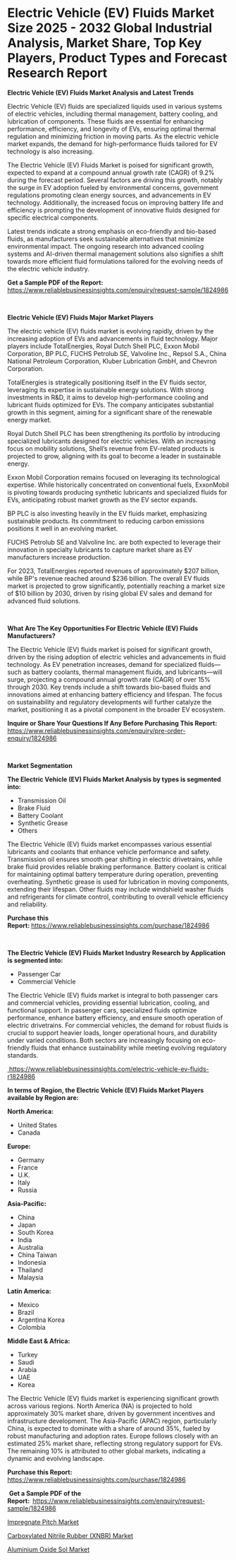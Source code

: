 <p><h1>Electric Vehicle (EV) Fluids Market Size 2025 - 2032 Global Industrial Analysis, Market Share, Top Key Players, Product Types and Forecast Research Report</h1></p><p><strong>Electric Vehicle (EV) Fluids Market Analysis and Latest Trends</strong></p>
<p><p>Electric Vehicle (EV) fluids are specialized liquids used in various systems of electric vehicles, including thermal management, battery cooling, and lubrication of components. These fluids are essential for enhancing performance, efficiency, and longevity of EVs, ensuring optimal thermal regulation and minimizing friction in moving parts. As the electric vehicle market expands, the demand for high-performance fluids tailored for EV technology is also increasing.</p><p>The Electric Vehicle (EV) Fluids Market is poised for significant growth, expected to expand at a compound annual growth rate (CAGR) of 9.2% during the forecast period. Several factors are driving this growth, notably the surge in EV adoption fueled by environmental concerns, government regulations promoting clean energy sources, and advancements in EV technology. Additionally, the increased focus on improving battery life and efficiency is prompting the development of innovative fluids designed for specific electrical components.</p><p>Latest trends indicate a strong emphasis on eco-friendly and bio-based fluids, as manufacturers seek sustainable alternatives that minimize environmental impact. The ongoing research into advanced cooling systems and AI-driven thermal management solutions also signifies a shift towards more efficient fluid formulations tailored for the evolving needs of the electric vehicle industry.</p></p>
<p><strong>Get a Sample PDF of the Report:&nbsp;</strong> <a href="https://www.reliablebusinessinsights.com/enquiry/request-sample/1824986?utm_campaign=1106&utm_medium=2&utm_source=Github&utm_content=ia&utm_term=03022025&utm_id=electric-vehicle-ev-fluids">https://www.reliablebusinessinsights.com/enquiry/request-sample/1824986</a></p>
<p>&nbsp;</p>
<p><strong>Electric Vehicle (EV) Fluids Major Market Players</strong></p>
<p><p>The electric vehicle (EV) fluids market is evolving rapidly, driven by the increasing adoption of EVs and advancements in fluid technology. Major players include TotalEnergies, Royal Dutch Shell PLC, Exxon Mobil Corporation, BP PLC, FUCHS Petrolub SE, Valvoline Inc., Repsol S.A., China National Petroleum Corporation, Kluber Lubrication GmbH, and Chevron Corporation.</p><p>TotalEnergies is strategically positioning itself in the EV fluids sector, leveraging its expertise in sustainable energy solutions. With strong investments in R&D, it aims to develop high-performance cooling and lubricant fluids optimized for EVs. The company anticipates substantial growth in this segment, aiming for a significant share of the renewable energy market.</p><p>Royal Dutch Shell PLC has been strengthening its portfolio by introducing specialized lubricants designed for electric vehicles. With an increasing focus on mobility solutions, Shell’s revenue from EV-related products is projected to grow, aligning with its goal to become a leader in sustainable energy.</p><p>Exxon Mobil Corporation remains focused on leveraging its technological expertise. While historically concentrated on conventional fuels, ExxonMobil is pivoting towards producing synthetic lubricants and specialized fluids for EVs, anticipating robust market growth as the EV sector expands.</p><p>BP PLC is also investing heavily in the EV fluids market, emphasizing sustainable products. Its commitment to reducing carbon emissions positions it well in an evolving market.</p><p>FUCHS Petrolub SE and Valvoline Inc. are both expected to leverage their innovation in specialty lubricants to capture market share as EV manufacturers increase production.</p><p>For 2023, TotalEnergies reported revenues of approximately $207 billion, while BP's revenue reached around $236 billion. The overall EV fluids market is projected to grow significantly, potentially reaching a market size of $10 billion by 2030, driven by rising global EV sales and demand for advanced fluid solutions.</p></p>
<p>&nbsp;</p>
<p><strong>What Are The Key Opportunities For Electric Vehicle (EV) Fluids Manufacturers?</strong></p>
<p><p>The Electric Vehicle (EV) fluids market is poised for significant growth, driven by the rising adoption of electric vehicles and advancements in fluid technology. As EV penetration increases, demand for specialized fluids—such as battery coolants, thermal management fluids, and lubricants—will surge, projecting a compound annual growth rate (CAGR) of over 15% through 2030. Key trends include a shift towards bio-based fluids and innovations aimed at enhancing battery efficiency and lifespan. The focus on sustainability and regulatory developments will further catalyze the market, positioning it as a pivotal component in the broader EV ecosystem.</p></p>
<p><strong>Inquire or Share Your Questions If Any Before Purchasing This Report:</strong> <a href="https://www.reliablebusinessinsights.com/enquiry/pre-order-enquiry/1824986?utm_campaign=1106&utm_medium=2&utm_source=Github&utm_content=ia&utm_term=03022025&utm_id=electric-vehicle-ev-fluids">https://www.reliablebusinessinsights.com/enquiry/pre-order-enquiry/1824986</a></p>
<p>&nbsp;</p>
<p><strong>Market Segmentation</strong></p>
<p><strong>The Electric Vehicle (EV) Fluids Market Analysis by types is segmented into:</strong></p>
<p><ul><li>Transmission Oil</li><li>Brake Fluid</li><li>Battery Coolant</li><li>Synthetic Grease</li><li>Others</li></ul></p>
<p><p>The Electric Vehicle (EV) fluids market encompasses various essential lubricants and coolants that enhance vehicle performance and safety. Transmission oil ensures smooth gear shifting in electric drivetrains, while brake fluid provides reliable braking performance. Battery coolant is critical for maintaining optimal battery temperature during operation, preventing overheating. Synthetic grease is used for lubrication in moving components, extending their lifespan. Other fluids may include windshield washer fluids and refrigerants for climate control, contributing to overall vehicle efficiency and reliability.</p></p>
<p><strong>Purchase this Report:&nbsp;</strong><a href="https://www.reliablebusinessinsights.com/purchase/1824986?utm_campaign=1106&utm_medium=2&utm_source=Github&utm_content=ia&utm_term=03022025&utm_id=electric-vehicle-ev-fluids">https://www.reliablebusinessinsights.com/purchase/1824986</a></p>
<p>&nbsp;</p>
<p><strong>The Electric Vehicle (EV) Fluids Market Industry Research by Application is segmented into:</strong></p>
<p><ul><li>Passenger Car</li><li>Commercial Vehicle</li></ul></p>
<p><p>The Electric Vehicle (EV) fluids market is integral to both passenger cars and commercial vehicles, providing essential lubrication, cooling, and functional support. In passenger cars, specialized fluids optimize performance, enhance battery efficiency, and ensure smooth operation of electric drivetrains. For commercial vehicles, the demand for robust fluids is crucial to support heavier loads, longer operational hours, and durability under varied conditions. Both sectors are increasingly focusing on eco-friendly fluids that enhance sustainability while meeting evolving regulatory standards.</p></p>
<p><a href="https://www.reliablebusinessinsights.com/electric-vehicle-ev-fluids-r1824986?utm_campaign=1106&utm_medium=2&utm_source=Github&utm_content=ia&utm_term=03022025&utm_id=electric-vehicle-ev-fluids">&nbsp;https://www.reliablebusinessinsights.com/electric-vehicle-ev-fluids-r1824986</a></p>
<p><strong>In terms of Region, the Electric Vehicle (EV) Fluids Market Players available by Region are:</strong></p>
<p>
    <p> <strong> North America: </strong>
        <ul>
            <li>United States</li>
            <li>Canada</li>
        </ul>
        </p> 
    <p> <strong> Europe: </strong>
        <ul>
            <li>Germany</li>
            <li>France</li>
            <li>U.K.</li>
            <li>Italy</li>
            <li>Russia</li>
        </ul>
        </p> 
    <p> <strong> Asia-Pacific: </strong>
        <ul>
            <li>China</li>
            <li>Japan</li>
            <li>South Korea</li>
            <li>India</li>
            <li>Australia</li>
            <li>China Taiwan</li>
            <li>Indonesia</li>
            <li>Thailand</li>
            <li>Malaysia</li>
        </ul>
        </p> 
    <p> <strong> Latin America: </strong>
        <ul>
            <li>Mexico</li>
            <li>Brazil</li>
            <li>Argentina Korea</li>
            <li>Colombia</li>
        </ul>
        </p> 
    <p> <strong> Middle East & Africa: </strong>
        <ul>
            <li>Turkey</li>
            <li>Saudi</li>
            <li>Arabia</li>
            <li>UAE</li>
            <li>Korea</li>
        </ul>
    </p>
    </p>
<p><p>The Electric Vehicle (EV) fluids market is experiencing significant growth across various regions. North America (NA) is projected to hold approximately 30% market share, driven by government incentives and infrastructure development. The Asia-Pacific (APAC) region, particularly China, is expected to dominate with a share of around 35%, fueled by robust manufacturing and adoption rates. Europe follows closely with an estimated 25% market share, reflecting strong regulatory support for EVs. The remaining 10% is attributed to other global markets, indicating a dynamic and evolving landscape.</p></p>
<p><strong>Purchase this Report: </strong><a href="https://www.reliablebusinessinsights.com/purchase/1824986?utm_campaign=1106&utm_medium=2&utm_source=Github&utm_content=ia&utm_term=03022025&utm_id=electric-vehicle-ev-fluids">https://www.reliablebusinessinsights.com/purchase/1824986</a></p>
<p>&nbsp;<strong>Get a Sample PDF of the Report:&nbsp;&nbsp;</strong><a href="https://www.reliablebusinessinsights.com/enquiry/request-sample/1824986?utm_campaign=1106&utm_medium=2&utm_source=Github&utm_content=ia&utm_term=03022025&utm_id=electric-vehicle-ev-fluids">https://www.reliablebusinessinsights.com/enquiry/request-sample/1824986</a></p>
<p><strong></strong></p>
<p><p><a href="https://github.com/simurmarzoa/Market-Research-Report-List-1/blob/main/impregnate-pitch-market.md?utm_campaign=1106&utm_medium=2&utm_source=Github&utm_content=ia&utm_term=03022025&utm_id=electric-vehicle-ev-fluids">Impregnate Pitch Market</a></p><p><a href="https://github.com/gethunsides/Market-Research-Report-List-1/blob/main/carboxylated-nitrile-rubber-xnbr-market.md?utm_campaign=1106&utm_medium=2&utm_source=Github&utm_content=ia&utm_term=03022025&utm_id=electric-vehicle-ev-fluids">Carboxylated Nitrile Rubber (XNBR) Market</a></p><p><a href="https://github.com/borgomornar/Market-Research-Report-List-1/blob/main/aluminium-oxide-sol-market.md?utm_campaign=1106&utm_medium=2&utm_source=Github&utm_content=ia&utm_term=03022025&utm_id=electric-vehicle-ev-fluids">Aluminium Oxide Sol Market</a></p></p>